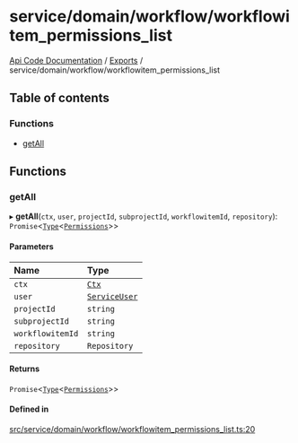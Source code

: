 # service/domain/workflow/workflowitem\_permissions\_list
 
[Api Code Documentation](../README.md) / [Exports](../modules.md) / service/domain/workflow/workflowitem\_permissions\_list

## Table of contents

### Functions

- [getAll](service_domain_workflow_workflowitem_permissions_list.md#getall)

## Functions

### getAll

▸ **getAll**(`ctx`, `user`, `projectId`, `subprojectId`, `workflowitemId`, `repository`): `Promise`\<[`Type`](result.md#type)\<[`Permissions`](service_domain_permissions.md#permissions)\>\>

#### Parameters

| Name | Type |
| :------ | :------ |
| `ctx` | [`Ctx`](../interfaces/lib_ctx.Ctx.md) |
| `user` | [`ServiceUser`](../interfaces/service_domain_organization_service_user.ServiceUser.md) |
| `projectId` | `string` |
| `subprojectId` | `string` |
| `workflowitemId` | `string` |
| `repository` | `Repository` |

#### Returns

`Promise`\<[`Type`](result.md#type)\<[`Permissions`](service_domain_permissions.md#permissions)\>\>

#### Defined in

[src/service/domain/workflow/workflowitem_permissions_list.ts:20](https://github.com/openkfw/TruBudget/blob/d07ad94/api/src/service/domain/workflow/workflowitem_permissions_list.ts#L20)
